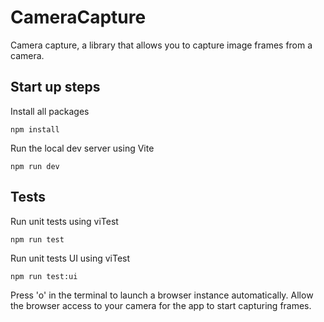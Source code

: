 # CameraCapture

Camera capture, a library that allows you to capture image frames from a camera.

## Start up steps

Install all packages

```
npm install
```

Run the local dev server using Vite

```
npm run dev
```

## Tests

Run unit tests using viTest

```
npm run test
```

Run unit tests UI using viTest

```
npm run test:ui
```

Press 'o' in the terminal to launch a browser instance automatically. Allow the browser access to your camera for the app to start capturing frames.

